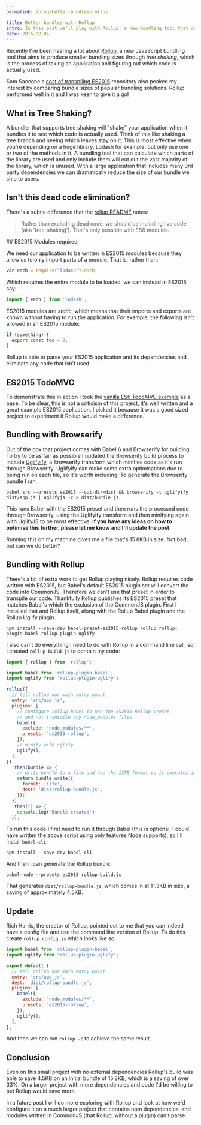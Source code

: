 ```yaml
---
permalink: /blog/better-bundles-rollup

title: Better bundles with Rollup
intro: In this post we'll play with Rollup, a new bundling tool that can eliminate dead code and produce smaller bundles.
date: 2016-02-05
---
```


Recently I've been hearing a lot about [Rollup](https://github.com/rollup/rollup), a new JavaScript bundling tool that aims to produce smaller bundling sizes through _tree shaking_, which is the process of taking an application and figuring out which code is actually used.

Sam Saccone's [cost of transpiling ES2015](https://github.com/samccone/The-cost-of-transpiling-es2015-in-2016) repository also peaked my interest by comparing bundle sizes of popular bundling solutions. Rollup performed well in it and I was keen to give it a go!

## What is Tree Shaking?

A bundler that supports tree shaking will "shake" your application when it bundles it to see which code is actually used. Think of this like shaking a tree branch and seeing which leaves stay on it. This is most effective when you're depending on a huge library, Lodash for example, but only use one or two of the methods in it. A bundling tool that can calculate which parts of the library are used and only include them will cut out the vast majority of the library, which is unused. With a large application that includes many 3rd party dependencies we can dramatically reduce the size of our bundle we ship to users.

## Isn't this dead code elimination?

There's a subtle difference that the [rollup README](https://github.com/rollup/rollup) notes:

> Rather than excluding dead code, we should be including live code (aka 'tree-shaking'). That's only possible with ES6 modules.

## ES2015 Modules required

We need our application to be written in ES2015 modules because they allow us to only import parts of a module. That is, rather than:

```javascript
var each = require('lodash').each;
```

Which requires the entire module to be loaded, we can instead in ES2015 say:

```javascript
import { each } from 'lodash';
```

ES2015 modules are _static_, which means that their imports and exports are known without having to run the application. For example, the following isn't allowed in an ES2015 module:

```javascript
if (something) {
  export const foo = 2;
}
```

Rollup is able to parse your ES2015 application and its dependencies and eliminate any code that isn't used.

## ES2015 TodoMVC

To demonstrate this in action I took the [vanilla ES6 TodoMVC example](https://github.com/tastejs/todomvc/tree/gh-pages/examples/vanilla-es6) as a base. To be clear, this is not a criticism of this project, it's well written and a great example ES2015 application. I picked it because it was a good sized project to experiment if Rollup would make a difference.

## Bundling with Browserify

Out of the box that project comes with Babel 6 and Browserify for building. To try to be as fair as possible I updated the Browserify build process to include [Uglifyify](https://github.com/hughsk/uglifyify), a Browserify transform which minifies code as it's run through Browserify. Uglifyify can make some extra optimisations due to being run on each file, so it's worth including. To generate the Browserify bundle I ran:

```
babel src --presets es2015 --out-dir=dist && browserify -t uglifyify dist/app.js | uglifyjs -c > dist/bundle.js
```

This runs Babel with the ES2015 preset and then runs the processed code through Browserify, using the Uglifyify transform and then minifying again with UglifyJS to be most effective. **If you have any ideas on how to optimise this further, please let me know and I'll update the post**.

Running this on my machine gives me a file that's 15.8KB in size. Not bad, but can we do better?

## Bundling with Rollup

There's a bit of extra work to get Rollup playing nicely. Rollup requires code written with ES2015, but Babel's default ES2015 plugin set will convert the code into CommonJS. Therefore we can't use that preset in order to transpile our code. Thankfully Rollup publishes its ES2015 preset that matches Babel's which the exclusion of the CommonJS plugin. First I installed that and Rollup itself, along with the Rollup Babel plugin and the Rollup Uglify plugin.

```
npm install --save-dev babel-preset-es2015-rollup rollup rollup-plugin-babel rollup-plugin-uglify
```

I also can't do everything I need to do with Rollup in a command line call, so I created `rollup-build.js` to contain my code:

```javascript
import { rollup } from 'rollup';

import babel from 'rollup-plugin-babel';
import uglify from 'rollup-plugin-uglify';

rollup({
  // tell rollup our main entry point
  entry: 'src/app.js',
  plugins: [
    // configure rollup-babel to use the ES2015 Rollup preset
    // and not transpile any node_modules files
    babel({
      exclude: 'node_modules/**',
      presets: 'es2015-rollup',
    }),
    // minify with uglify
    uglify(),
  ],
})
  .then(bundle => {
    // write bundle to a file and use the IIFE format so it executes immediately
    return bundle.write({
      format: 'iife',
      dest: 'dist/rollup-bundle.js',
    });
  })
  .then(() => {
    console.log('Bundle created');
  });
```

To run this code I first need to run it through Babel (this is optional, I could have written the above script using only features Node supports), so I'll install `babel-cli`:

```
npm install --save-dev babel-cli
```

And then I can generate the Rollup bundle:

```
babel-node --presets es2015 rollup-build.js
```

That generates `dist/rollup-bundle.js`, which comes in at 11.3KB in size, a saving of approximately 4.5KB.

## Update

Rich Harris, the creator of Rollup, pointed out to me that you can indeed have a config file and use the command line version of Rollup. To do this create `rollup.config.js` which looks like so:

```javascript
import babel from 'rollup-plugin-babel';
import uglify from 'rollup-plugin-uglify';

export default {
  // tell rollup our main entry point
  entry: 'src/app.js',
  dest: 'dist/rollup-bundle.js',
  plugins: [
    babel({
      exclude: 'node_modules/**',
      presets: 'es2015-rollup',
    }),
    uglify(),
  ],
};
```

And then we can run `rollup -c` to achieve the same result.

## Conclusion

Even on this small project with no external dependencies Rollup's build was able to save 4.5KB on an initial bundle of 15.8KB, which is a saving of over 33%. On a larger project with more dependencies and code I'd be willing to bet Rollup would save more.

In a future post I will do more exploring with Rollup and look at how we'd configure it on a much larger project that contains npm dependencies, and modules written in CommonJS (that Rollup, without a plugin) can't parse.
